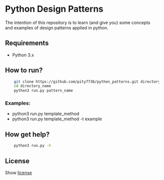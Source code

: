 # Python Design Patterns

The intention of this repository is to learn (and give you) some concepts and examples of design patterns applied in python.

## Requirements

+ Python 3.x

## How to run?
```bash
    git clone https://github.com/pity7736/python_patterns.git directory_name
    cd directory_name
    python3 run.py pattern_name
```
### Examples:
+ python3 run.py template_method
+ python3 run.py template_method -t example
    
## How get help?
```bash
    python3 run.py -h
```

## License
Show [license](https://github.com/pity7736/python_patterns/blob/master/LICENSE)
